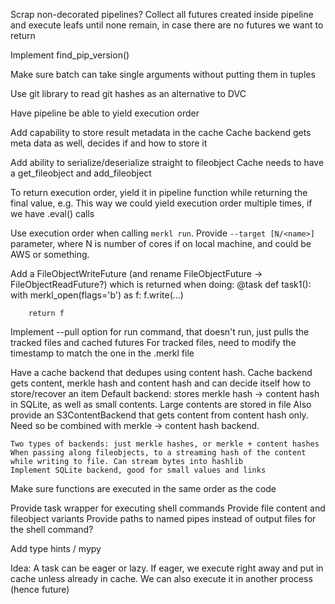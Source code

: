 Scrap non-decorated pipelines? Collect all futures created inside pipeline and execute leafs until none remain, in case
there are no futures we want to return

Implement find_pip_version()

Make sure batch can take single arguments without putting them in tuples

Use git library to read git hashes as an alternative to DVC

Have pipeline be able to yield execution order

Add capability to store result metadata in the cache
    Cache backend gets meta data as well, decides if and how to store it

Add ability to serialize/deserialize straight to fileobject
    Cache needs to have a get_fileobject and add_fileobject

To return execution order, yield it in pipeline function while returning the final value, e.g. This way we could yield
execution order multiple times, if we have .eval() calls

Use execution order when calling `merkl run`. Provide `--target [N/<name>]` parameter, where N is number of cores if on
local machine, and <name> could be AWS or something.

Add a FileObjectWriteFuture (and rename FileObjectFuture -> FileObjectReadFuture?) which is returned when doing:
    @task
    def task1():
        with merkl_open(flags='b') as f:
            f.write(...)

        return f

Implement --pull option for run command, that doesn't run, just pulls the tracked files and cached futures
    For tracked files, need to modify the timestamp to match the one in the .merkl file

Have a cache backend that dedupes using content hash.
    Cache backend gets content, merkle hash and content hash and can decide itself how to store/recover an item
    Default backend: stores merkle hash -> content hash in SQLite, as well as small contents. Large contents are stored
    in file
    Also provide an S3ContentBackend that gets content from content hash only. Need so be combined with merkle ->
    content hash backend.

    Two types of backends: just merkle hashes, or merkle + content hashes
    When passing along fileobjects, to a streaming hash of the content while writing to file. Can stream bytes into hashlib
    Implement SQLite backend, good for small values and links

Make sure functions are executed in the same order as the code

Provide task wrapper for executing shell commands
    Provide file content and fileobject variants
    Provide paths to named pipes instead of output files for the shell command?

Add type hints / mypy

Idea: A task can be eager or lazy. If eager, we execute right away and put in cache unless
already in cache. We can also execute it in another process (hence future)

